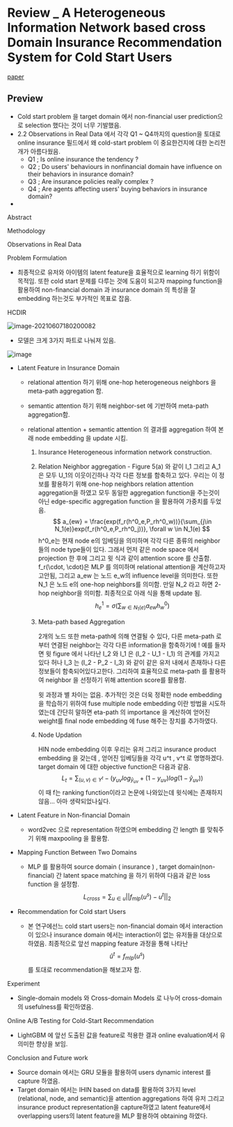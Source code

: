 # Review _ A Heterogeneous Information Network based cross Domain Insurance Recommendation System for Cold Start Users



[paper](https://arxiv.org/pdf/2007.15293v1.pdf)

## Preview

- Cold start problem 을 target domain 에서 non-financial user prediction으로 selection 했다는 것이 너무 기발했음.
- 2.2 Observations in Real Data 에서 각각 Q1 ~ Q4까지의 question을 토대로 online insurance 필드에서 왜 cold-start problem 이 중요한건지에 대한 논리전개가 아름다웠음. 
  - Q1 ; Is online insurance the tendency ? 
  - Q2 ; Do users' behaviours in nonfinancial domain have influence on their behaviors in insurance domain? 
  - Q3 ; Are insurance policies really complex ? 
  - Q4 ; Are agents affecting users' buying behaviors in insurance domain? 
- 





Abstract



Methodology



Observations in Real Data



Problem Formulation

- 최종적으로 유저와 아이템의 latent feature을 효율적으로 learning 하기 위함이 목적임. 또한 cold start 문제를 다루는 것에 도움이 되고자 mapping function을 활용하여 non-financial domain 과 insurance domain 의 특성을 잘 embedding 하는것도 부가적인 목표로 잡음.

HCDIR

![image-20210607180200082](C:\Users\user\AppData\Roaming\Typora\typora-user-images\image-20210607180200082.png)

- 모델은 크게 3가지 파트로 나눠져 있음.

![image](https://user-images.githubusercontent.com/52625664/120994929-ed5e6700-c7bf-11eb-82ae-45fe1d82ec73.png)


  - Latent Feature in Insurance Domain

    - relational attention 하기 위해 one-hop heterogeneous neighbors 을 meta-path aggregation 함.

    - semantic attention 하기 위해 neighbor-set 에 기반하여 meta-path aggregation함.

    - relational attention + semantic attention 의 결과를 aggregation 하여 본래 node embedding 을 update 시킴.

      1. Insurance Heterogeneous information network construction.

      2. Relation Neighbor aggregation - Figure 5(a) 와 같이 I_1 그리고 A_1 은 모두 U_1의 이웃이긴하나 각각 다른 정보를 함축하고 있다. 우리는 이 정보를 활용하기 위해 one-hop neighbors relation attention aggregation을 하였고 모두 동일한 aggregation function을 주는것이 아닌 edge-specific aggregation function 을 활용하여 가중치를 두었음. 
         $$
         a_{ew} = \frac{exp(f_r(h^0_e,P_rh^0_w))}{\sum_{j\in N_1(e)}exp(f_r(h^0_e,P_rh^0_j))}, \forall w \in N_1(e)
         $$
         h^0_e는 현재 node e의 임베딩을 의미하며 각각 다른 종류의 neighbor 들의 node type들이 있다. 그래서 먼저 같은 node space 에서 projection 한 후에 그리고 윗 식과 같이 attention score 를 산출함. f_r(\cdot, \cdot)은 MLP 를 의미하며 relational attention을 계산하고자 고안됨, 그리고 a_ew 는 노드 e_w의 influence level을 의미한다. 또한 N_1 은 노드 e의 one-hop neighbors를 의미함. 만일 N_2 라고 하면 2-hop neighbor을 의미함.  최종적으로 아래 식을 통해 update  됨.
         $$
         h^1_e = \sigma(\sum_{w\in N_1(e)}a_{ew}h^0_w)
         $$
         

      3. Meta-path based Aggregation

         2개의 노드 또한 meta-path에 의해 연결될 수 있다, 다른 meta-path 로 부터 연결된 neighbor는 각각 다른 information을 함축하기에 ! 예를 들자면 윗 figure 에서 나타난 I_2 와 I_1 은 (I_2 - U_1 - I_1) 의 관계를 가지고 있다 허나 I_3 는 (I_2 - P_2 - I_3) 와 같이 같은 유저 내에서 존재하나 다른 정보들이 함축되어있다고한다. 그리하여 효율적으로 meta-path 를 활용하여 neighbor 을 선정하기 위해 attention score를 활용함.

         윗 과정과 별 차이는 없음. 추가적인 것은 더욱 정확한 node embedding 을 학습하기 위하여 fuse multiple node embedding 이란 방법을 시도하였는데 간단히 말하면 eta-path 의 importance 을 계산하여 얻어진 weight를 final node embedding 에 fuse 해주는 장치를 추가하였다.

         

      4. Node Updation 

         HIN node embedding 이후 우리는 유저 그리고 insurance product embedding 을 갖는데 , 얻어진 임베딩들을 각각 u^t , v^t 로 명명하겠다. target domain 에 대한 objective function은 다음과 같음.
         $$
         L_t = \sum_{(u,v)\in Y^t}-(y_{uv}log_{\hat y_{uv}}+(1-y_{uv})log(1-\hat y_{uv}))
         $$
         이 때 f는 ranking function이라고 논문에 나와있는데 윗식에는 존재하지 않음... 아마 생략되었나싶다.

  

  

  - Latent Feature in Non-financial Domain

    - word2vec 으로 representation 하였으며 embedding 간 length 를 맞춰주기 위해 maxpooling 을 활용함. 

  - Mapping Function Between Two Domains

    - MLP 를 활용하여 source domain ( insurance ) , target domain(non-financial) 간 latent space matching 을 하기 위하여 다음과 같은 loss function 을 설정함. 
      $$
      L_{cross} = \sum_{u\in u}||f_{mlp}(u^s)-u^t||_2
      $$

  - Recommendation for Cold start Users

    - 본 연구에선느 cold start users는 non-financial domain 에서 interaction이 있으나 insurance domain 에서는 interaction이 없는 유저들을 대상으로 하였음. 최종적으로 앞선 mapping feature 과정을 통해 나타난 
      $$
      \hat u^t = f_{mlp}(u^s)
      $$
       를 토대로 recommendation을 해보고자 함.

Experiment

- Single-domain models 와 Cross-domain Models 로 나누어 cross-domain 의 usefulness를 확인하였음. 



Online A/B Testing for Cold-Start Recommendation

- LightGBM 에 앞선 도출된 값을 feature로 적용한 결과 online evaluation에서 유의미한 향상을 보임. 



Conclusion and Future work

- Source domain 에서는 GRU 모듈을 활용하여 users dynamic interest 를 capture 하였음. 
- Target domain 에서는 IHIN based on data를 활용하여 3가지 level (relational, node, and semantic)을 attention aggregations 하여 유저 그리고 insurance product representation을 capture하였고 latent feature에서 overlapping users의 latent feature을 MLP 활용하여 obtaining 하였다. 
